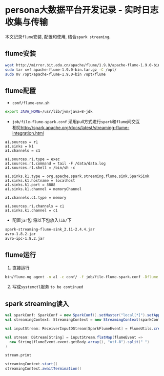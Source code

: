 # persona大数据平台开发记录 - 实时日志收集与传输

本文记录`flume`安装,  配置和使用, 结合`spark streaming`.


## flume安装

```bash
wget http://mirror.bit.edu.cn/apache/flume/1.9.0/apache-flume-1.9.0-bin.tar.gz
sudo tar xvf apache-flume-1.9.0-bin.tar.gz -C /opt/
sudo mv /opt/apache-flume-1.9.0-bin /opt/flume
```


## flume配置

- `conf/flume-env.sh`
```bash
export JAVA_HOME=/usr/lib/jvm/java=8-jdk
```

- `job/file-flume-spark.conf`
采用pull方式进行`spark`和`flume`间交互  
相见<http://spark.apache.org/docs/latest/streaming-flume-integration.html>  
```
a1.sources = r1
a1.sinks = k1
a1.channels = c1

a1.sources.r1.type = exec
a1.sources.r1.command = tail -F /data/data.log
a1.sources.r1.shell = /bin/sh -c

a1.sinks.k1.type = org.apache.spark.streaming.flume.sink.SparkSink
a1.sinks.k1.hostname = localhost
a1.sinks.k1.port = 8888
a1.sinks.k1.channel = memoryChannel

a1.channels.c1.type = memory

a1.sources.r1.channels = c1
a1.sinks.k1.channel = c1
```

- 配置`jar`包
将以下包放入`lib/`下
```bash
spark-streaming-flume-sink_2.11-2.4.4.jar
avro-1.8.2.jar
avro-ipc-1.8.2.jar
```


## flume运行

1. 直接运行
```bash
bin/flume-ng agent -n a1 -c conf/ -f job/file-flume-spark.conf -Dflume.root.logger=INFO,console
```

2. 写成`systemctl`服务
`to be continued`


## spark streaming读入

```scala
val sparkConf: SparkConf = new SparkConf().setMaster("local[*]").setAppName("Persona")
val streamingContext: StreamingContext = new StreamingContext(sparkConf, Seconds(5))

val inputStream: ReceiverInputDStream[SparkFlumeEvent] = FlumeUtils.createPollingStream(streamingContext, "localhost", 8888)

val stream: DStream[String] = inputStream.flatMap(flumeEvent =>
  new String(flumeEvent.event.getBody.array(), "utf-8").split(" ")
)

stream.print

streamingContext.start()
streamingContext.awaitTermination()
```
